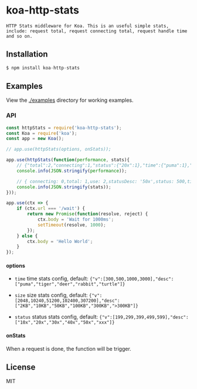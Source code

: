 # koa-http-stats
	
	HTTP Stats middleware for Koa. This is an useful simple stats, include: request total, request connecting total, request handle time and so on.

## Installation

```js
$ npm install koa-http-stats
```

## Examples

  View the [./examples](examples) directory for working examples.


### API

```js
const httpStats = require('koa-http-stats');
const Koa = require('koa');
const app = new Koa();

// app.use(httpStats(options, onStats));

app.use(httpStats(function(performance, stats){
	// {"total":2,"connecting":1,"status":{"20x":1},"time":{"puma":1},"size":{"2KB":1}}
	console.info(JSON.stringify(performance));

	// { connecting: 0,total: 1,use: 2,statusDesc: '50x',status: 500,timeLevel: 'puma',sizeLevel: '2KB' }
	console.info(JSON.stringify(stats));
}));

app.use(ctx => {
	if (ctx.url === '/wait') {
		return new Promise(function(resolve, reject) {
			ctx.body = 'Wait for 1000ms';
			setTimeout(resolve, 1000);
		});
	} else {
		ctx.body = 'Hello World';
	}
});

```

#### options

- `time` time stats config, default: `{"v":[300,500,1000,3000],"desc":["puma","tiger","deer","rabbit","turtle"]}`

- `size` size stats config, default: `{"v":[2048,10240,51200,102400,307200],"desc":["2KB","10KB","50KB","100KB","300KB",">300KB"]}`

- `status` status stats config, default: `{"v":[199,299,399,499,599],"desc":["10x","20x","30x","40x","50x","xxx"]}`


#### onStats

When a request is done, the function will be trigger. 


## License

MIT